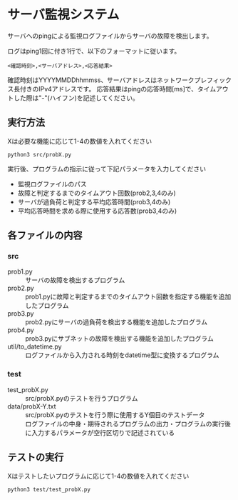 # サーバ監視システム
サーバへのpingによる監視ログファイルからサーバの故障を検出します。

ログはping1回に付き1行で、以下のフォーマットに従います。
```
<確認時刻>,<サーバアドレス>,<応答結果>
```
確認時刻はYYYYMMDDhhmmss、サーバアドレスはネットワークプレフィックス長付きのIPv4アドレスです。
応答結果はpingの応答時間[ms]で、タイムアウトした際は"-"(ハイフン)を記述してください。

## 実行方法
Xは必要な機能に応じて1-4の数値を入れてください
```
python3 src/probX.py
```
実行後、プログラムの指示に従って下記パラメータを入力してください
- 監視ログファイルのパス
- 故障と判定するまでのタイムアウト回数(prob2,3,4のみ)
- サーバが過負荷と判定する平均応答時間(prob3,4のみ)
- 平均応答時間を求める際に使用する応答数(prob3,4のみ)

## 各ファイルの内容

### src
<dl>
  <dt>prob1.py</dt>
  <dd>サーバの故障を検出するプログラム</dd>
  <dt>prob2.py</dt>
  <dd>prob1.pyに故障と判定するまでのタイムアウト回数を指定する機能を追加したプログラム</dd>
  <dt>prob3.py</dt>
  <dd>prob2.pyにサーバの過負荷を検出する機能を追加したプログラム</dd>
  <dt>prob4.py</dt>
  <dd>prob3.pyにサブネットの故障を検出する機能を追加したプログラム
  </dd>
  <dt>util/to_datetime.py</dt>
  <dd>ログファイルから入力される時刻をdatetime型に変換するプログラム
  </dd>  
</dl>

### test
<dl>
  <dt>test_probX.py</dt>
  <dd>src/probX.pyのテストを行うプログラム</dd>
  <dt>data/probX-Y.txt</dt>
  <dd>src/probX.pyのテストを行う際に使用するY個目のテストデータ</dd>
  <dd>ログファイルの中身・期待されるプログラムの出力・プログラムの実行後に入力するパラメータが空行区切りで記述されている</dd>
  </dd>
</dl>

## テストの実行
Xはテストしたいプログラムに応じて1-4の数値を入れてください
```
python3 test/test_probX.py
```
